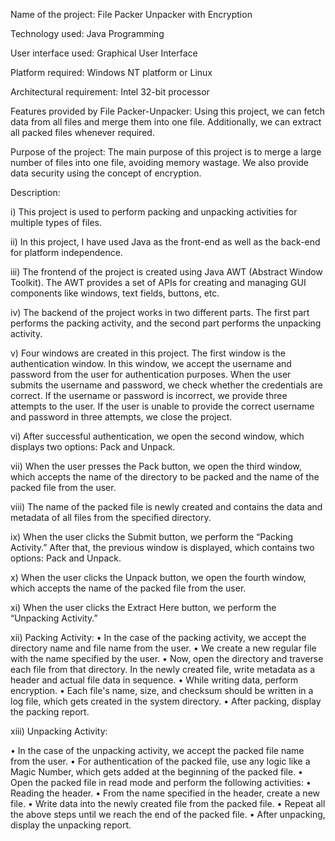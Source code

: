 Name of the project: File Packer Unpacker with Encryption

Technology used: Java Programming

User interface used: Graphical User Interface

Platform required: Windows NT platform or Linux

Architectural requirement: Intel 32-bit processor

Features provided by File Packer-Unpacker: Using this project, we can fetch data from all files and merge them into one file. Additionally, we can extract all packed files whenever required.

Purpose of the project: The main purpose of this project is to merge a large number of files into one file, avoiding memory wastage. We also provide data security using the concept of encryption.

Description:

i) This project is used to perform packing and unpacking activities for multiple types of files.

ii) In this project, I have used Java as the front-end as well as the back-end for platform independence.

iii) The frontend of the project is created using Java AWT (Abstract Window Toolkit). The AWT provides a set of APIs for creating and managing GUI components like windows, text fields, buttons, etc.

iv) The backend of the project works in two different parts. The first part performs the packing activity, and the second part performs the unpacking activity.

v) Four windows are created in this project. The first window is the authentication window. In this window, we accept the username and password from the user for authentication purposes. When the user submits the username and password, we check whether the credentials are correct. If the username or password is incorrect, we provide three attempts to the user. If the user is unable to provide the correct username and password in three attempts, we close the project.

vi) After successful authentication, we open the second window, which displays two options: Pack and Unpack.

vii) When the user presses the Pack button, we open the third window, which accepts the name of the directory to be packed and the name of the packed file from the user.

viii) The name of the packed file is newly created and contains the data and metadata of all files from the specified directory.

ix) When the user clicks the Submit button, we perform the “Packing Activity.” After that, the previous window is displayed, which contains two options: Pack and Unpack.

x) When the user clicks the Unpack button, we open the fourth window, which accepts the name of the packed file from the user.

xi) When the user clicks the Extract Here button, we perform the “Unpacking Activity.”

xii) Packing Activity:
 • In the case of the packing activity, we accept the directory name and file name from the user.
 • We create a new regular file with the name specified by the user.
 • Now, open the directory and traverse each file from that directory. In the newly created file, write metadata as a header and actual file data in sequence.
 • While writing data, perform encryption.
 • Each file's name, size, and checksum should be written in a log file, which gets created in the system directory.
 • After packing, display the packing report.

 xiii) Unpacking Activity:

• In the case of the unpacking activity, we accept the packed file name from the user.
• For authentication of the packed file, use any logic like a Magic Number, which gets added at the beginning of the packed file.
• Open the packed file in read mode and perform the following activities:
• Reading the header.
• From the name specified in the header, create a new file.
• Write data into the newly created file from the packed file.
• Repeat all the above steps until we reach the end of the packed file.
• After unpacking, display the unpacking report.
